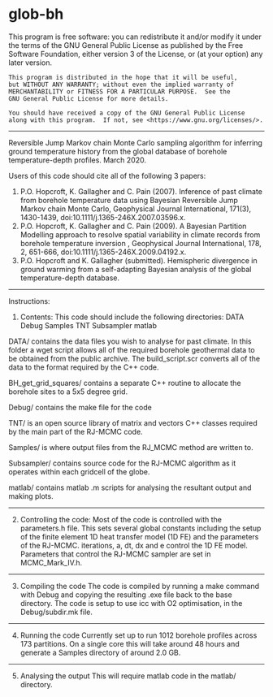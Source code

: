 # glob-bh

 This program is free software: you can redistribute it and/or modify
    it under the terms of the GNU General Public License as published by
    the Free Software Foundation, either version 3 of the License, or
    (at your option) any later version.

    This program is distributed in the hope that it will be useful,
    but WITHOUT ANY WARRANTY; without even the implied warranty of
    MERCHANTABILITY or FITNESS FOR A PARTICULAR PURPOSE.  See the
    GNU General Public License for more details.

    You should have received a copy of the GNU General Public License
    along with this program.  If not, see <https://www.gnu.org/licenses/>.
    
-------------------------------------------------------------------------------------
Reversible Jump Markov chain Monte Carlo sampling algorithm for inferring ground temperature history from the global database of borehole temperature-depth profiles.
March 2020.

Users of this code should cite all of the following 3 papers:
1. P.O. Hopcroft, K. Gallagher and C. Pain (2007). Inference of past climate from borehole temperature data using Bayesian Reversible Jump Markov chain Monte Carlo, Geophysical Journal International, 171(3), 1430-1439, doi:10.1111/j.1365-246X.2007.03596.x.
2. P.O. Hopcroft, K. Gallagher and C. Pain (2009). A Bayesian Partition Modelling approach to resolve spatial variability in climate records from borehole temperature inversion , Geophysical Journal International, 178, 2, 651-666, doi:10.1111/j.1365-246X.2009.04192.x.
3. P.O. Hopcroft and K. Gallagher (submitted). Hemispheric divergence in ground warming from a self-adapting Bayesian analysis of the global temperature-depth database.

-------------------------------------------------------------------------------------
Instructions:

1. Contents:
This code should include the following directories:
DATA
Debug
Samples
TNT
Subsampler
matlab

DATA/ contains the data files you wish to analyse for past climate.
In this folder a wget script allows all of the required borehole geothermal data to be obtained from the public archive.
The build_script.scr converts all of the data to the format required by the C++ code.

BH_get_grid_squares/ contains a separate C++ routine to allocate the borehole sites to a 5x5 degree grid.

Debug/ contains the make file for the code

TNT/ is an open source library of matrix and vectors C++ classes required by the main part of the RJ-MCMC code.

Samples/ is where output files from the RJ_MCMC method are written to.

Subsampler/ contains source code for the RJ-MCMC algorithm as it operates within each gridcell of the globe.

matlab/ contains matlab .m scripts for analysing the resultant output and making plots.

--------------------------------------------------
2. Controlling the code:
Most of the code is controlled with the parameters.h file. This sets several global constants including the setup of the finite element 1D heat transfer model (1D FE) and the parameters of the RJ-MCMC.
iterations, a, dt, dx and e control the 1D FE model.
Parameters that control the RJ-MCMC sampler are set in MCMC_Mark_IV.h.

--------------------------------------------------
3. Compiling the code
The code is compiled by running a make command with Debug and copying the resulting .exe file back to the base directory. The code is setup to use icc with O2 optimisation, in the Debug/subdir.mk file.

--------------------------------------------------
4. Running the code
Currently set up to run 1012 borehole profiles across 173 partitions. On a single core this will take around 48 hours and generate a Samples directory of around 2.0 GB.

--------------------------------------------------
5. Analysing the output
This will require matlab code in the matlab/ directory.


